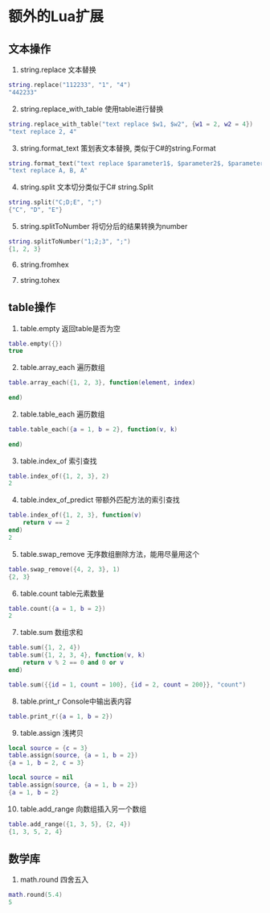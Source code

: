 # 额外的Lua扩展

## 文本操作
1. string.replace 文本替换

```lua
string.replace("112233", "1", "4")
"442233"
```

2. string.replace_with_table 使用table进行替换
```lua
string.replace_with_table("text replace $w1, $w2", {w1 = 2, w2 = 4})
"text replace 2, 4"
```

3. string.format_text 策划表文本替换, 类似于C#的string.Format
```lua
string.format_text("text replace $parameter1$, $parameter2$, $parameter1$", {"A", "B"})
"text replace A, B, A"
```

4. string.split 文本切分类似于C# string.Split
```lua
string.split("C;D;E", ";")
{"C", "D", "E"}
```

5. string.splitToNumber 将切分后的结果转换为number
```lua
string.splitToNumber("1;2;3", ";")
{1, 2, 3}
```

6. string.fromhex 

7. string.tohex

## table操作

1. table.empty 返回table是否为空
```lua
table.empty({})
true
```

2. table.array_each 遍历数组
```lua
table.array_each({1, 2, 3}, function(element, index)
    
end)
```

2. table.table_each 遍历数组
```lua
table.table_each({a = 1, b = 2}, function(v, k)
    
end)
```

3. table.index_of 索引查找
```lua
table.index_of({1, 2, 3}, 2)
2
```

4. table.index_of_predict 带额外匹配方法的索引查找
```lua
table.index_of({1, 2, 3}, function(v)
    return v == 2
end)
2
```

5. table.swap_remove 无序数组删除方法，能用尽量用这个
```lua
table.swap_remove({4, 2, 3}, 1)
{2, 3}
```

6. table.count table元素数量
```lua
table.count({a = 1, b = 2})
2
```

7. table.sum 数组求和
```lua
table.sum({1, 2, 4})
table.sum({1, 2, 3, 4}, function(v, k)
    return v % 2 == 0 and 0 or v
end)

table.sum({{id = 1, count = 100}, {id = 2, count = 200}}, "count")
```

8. table.print_r Console中输出表内容
```lua
table.print_r({a = 1, b = 2})
```

9. table.assign 浅拷贝
```lua
local source = {c = 3}
table.assign(source, {a = 1, b = 2})
{a = 1, b = 2, c = 3}

local source = nil
table.assign(source, {a = 1, b = 2})
{a = 1, b = 2}
```

10. table.add_range 向数组插入另一个数组
```lua
table.add_range({1, 3, 5}, {2, 4})
{1, 3, 5, 2, 4}
```

## 数学库

1. math.round 四舍五入
```lua
math.round(5.4)
5
```